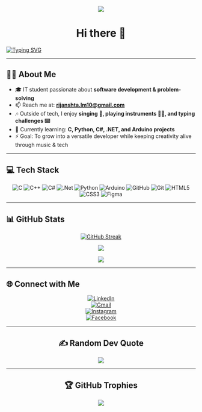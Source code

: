 <div align="center"> 
   
  ![](https://komarev.com/ghpvc/?username=tofu-10&abbreviated=true&base=10&label=PROFILE+VIEWS&style=for-the-badge)
   
# Hi there 👋 
</div>

[![Typing SVG](https://readme-typing-svg.demolab.com?font=Fira+Code&pause=1000&width=550&lines=Rijan+Mohan+Shrestha+(tofu);IT+Student+from+Nepal)](https://git.io/typing-svg)

---

## 👨‍💻 About Me  

- 🎓 IT student passionate about **software development & problem-solving**  
- 📫 Reach me at: **rijanshta.lm10@gmail.com**  
- 🎶 Outside of tech, I enjoy **singing 🎤, playing instruments 🎸🥁, and typing challenges ⌨️**  
- 🌱 Currently learning: **C, Python, C#, .NET, and Arduino projects**  
- ⚡ Goal: To grow into a versatile developer while keeping creativity alive through music & tech  

---

## 💻 Tech Stack  

<div align="center">

![C](https://img.shields.io/badge/c-%2300599C.svg?style=for-the-badge&logo=c&logoColor=white) 
![C++](https://img.shields.io/badge/c++-%2300599C.svg?style=for-the-badge&logo=c%2B%2B&logoColor=white)
![C#](https://img.shields.io/badge/c%23-%23239120.svg?style=for-the-badge&logo=csharp&logoColor=white)
![.Net](https://img.shields.io/badge/.NET-5C2D91?style=for-the-badge&logo=.net&logoColor=white) 
![Python](https://img.shields.io/badge/python-3670A0?style=for-the-badge&logo=python&logoColor=ffdd54) 
![Arduino](https://img.shields.io/badge/-Arduino-00979D?style=for-the-badge&logo=Arduino&logoColor=white)
![GitHub](https://img.shields.io/badge/github-%23121011.svg?style=for-the-badge&logo=github&logoColor=white) 
![Git](https://img.shields.io/badge/git-%23F05033.svg?style=for-the-badge&logo=git&logoColor=white)
![HTML5](https://img.shields.io/badge/html5-%23E34F26.svg?style=for-the-badge&logo=html5&logoColor=white)
![CSS3](https://img.shields.io/badge/css3-%231572B6.svg?style=for-the-badge&logo=css3&logoColor=white) 
![Figma](https://img.shields.io/badge/figma-%23F24E1E.svg?style=for-the-badge&logo=figma&logoColor=white)

</div>

---

## 📊 GitHub Stats  

<div align="center">

[![GitHub Streak](https://streak-stats.demolab.com?user=tofu-10&theme=rust-ferris-light&border_radius=16&short_numbers=true)](https://git.io/streak-stats)

![](https://github-readme-stats.vercel.app/api/top-langs/?username=tofu-10&theme=flag-india&hide_border=false&include_all_commits=false&count_private=false&layout=compact)  

![](https://github-readme-stats.vercel.app/api?username=tofu-10&show_icons=true&theme=flag-india)  

</div>

---

## 🌐 Connect with Me  

<div align="center">

[![LinkedIn](https://img.shields.io/badge/LinkedIn-%230077B5.svg?logo=linkedin&logoColor=white)](https://www.linkedin.com/in/rijan-shrestha-282880281/)  
[![Gmail](https://img.shields.io/badge/Gmail-D14836.svg?logo=gmail&logoColor=white)](mailto:rijanshta.lm10@gmail.com)  
[![Instagram](https://img.shields.io/badge/Instagram-%23E4405F.svg?logo=Instagram&logoColor=white)](https://www.instagram.com/rijanstha.10/)  
[![Facebook](https://img.shields.io/badge/Facebook-%231877F2.svg?logo=Facebook&logoColor=white)](https://www.facebook.com/rijan.shrestha.100911)  

</div>

---

<div align="center">

## ✍️ Random Dev Quote  
![](https://quotes-github-readme.vercel.app/api?type=vetical&theme=radical)

</div>

---

<div align="center">

## 🏆 GitHub Trophies  
![](https://github-profile-trophy.vercel.app/?username=tofu-10&theme=radical&no-frame=false&no-bg=false&margin-w=4)

</div>
